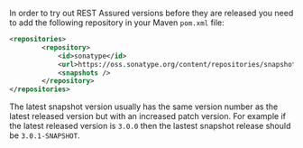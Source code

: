 In order to try out REST Assured versions before they are released you need to add the following repository in your Maven `pom.xml` file:

```xml
<repositories>
        <repository>
            <id>sonatype</id>
            <url>https://oss.sonatype.org/content/repositories/snapshots/</url>
            <snapshots />
        </repository>
</repositories>
```

The latest snapshot version usually has the same version number as the latest released version but with an increased patch version. For example if the latest released version is `3.0.0` then the lastest snapshot release should be `3.0.1-SNAPSHOT`.
